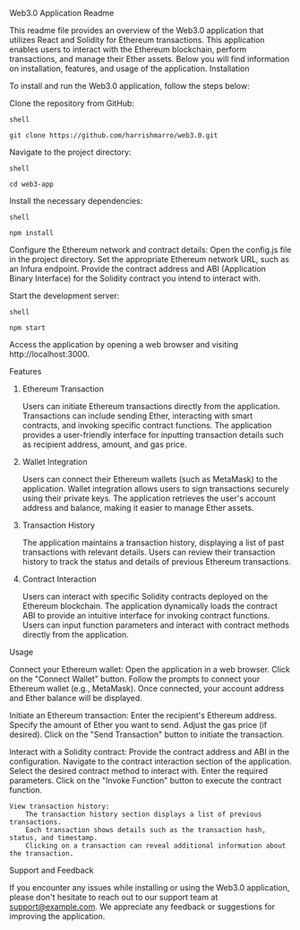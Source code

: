 Web3.0 Application Readme

This readme file provides an overview of the Web3.0 application that utilizes React and Solidity for Ethereum transactions. This application enables users to interact with the Ethereum blockchain, perform transactions, and manage their Ether assets. Below you will find information on installation, features, and usage of the application.
Installation

To install and run the Web3.0 application, follow the steps below:

Clone the repository from GitHub:

    shell

    git clone https://github.com/harrishmarro/web3.0.git

Navigate to the project directory:

    shell

    cd web3-app

Install the necessary dependencies:

    shell

    npm install

Configure the Ethereum network and contract details:
    Open the config.js file in the project directory.
    Set the appropriate Ethereum network URL, such as an Infura endpoint.
    Provide the contract address and ABI (Application Binary Interface) for the Solidity contract you intend to interact with.

Start the development server:

    shell

    npm start

Access the application by opening a web browser and visiting http://localhost:3000.

Features
1. Ethereum Transaction

    Users can initiate Ethereum transactions directly from the application.
    Transactions can include sending Ether, interacting with smart contracts, and invoking specific contract functions.
    The application provides a user-friendly interface for inputting transaction details such as recipient address, amount, and gas price.

2. Wallet Integration

    Users can connect their Ethereum wallets (such as MetaMask) to the application.
    Wallet integration allows users to sign transactions securely using their private keys.
    The application retrieves the user's account address and balance, making it easier to manage Ether assets.

3. Transaction History

    The application maintains a transaction history, displaying a list of past transactions with relevant details.
    Users can review their transaction history to track the status and details of previous Ethereum transactions.

4. Contract Interaction

    Users can interact with specific Solidity contracts deployed on the Ethereum blockchain.
    The application dynamically loads the contract ABI to provide an intuitive interface for invoking contract functions.
    Users can input function parameters and interact with contract methods directly from the application.

Usage

Connect your Ethereum wallet:
    Open the application in a web browser.
    Click on the "Connect Wallet" button.
    Follow the prompts to connect your Ethereum wallet (e.g., MetaMask).
    Once connected, your account address and Ether balance will be displayed.

Initiate an Ethereum transaction:
    Enter the recipient's Ethereum address.
    Specify the amount of Ether you want to send.
    Adjust the gas price (if desired).
    Click on the "Send Transaction" button to initiate the transaction.

Interact with a Solidity contract:
    Provide the contract address and ABI in the configuration.
    Navigate to the contract interaction section of the application.
    Select the desired contract method to interact with.
    Enter the required parameters.
    Click on the "Invoke Function" button to execute the contract function.

    View transaction history:
        The transaction history section displays a list of previous transactions.
        Each transaction shows details such as the transaction hash, status, and timestamp.
        Clicking on a transaction can reveal additional information about the transaction.

Support and Feedback

If you encounter any issues while installing or using the Web3.0 application, please don't hesitate to reach out to our support team at support@example.com. We appreciate any feedback or suggestions for improving the application.
